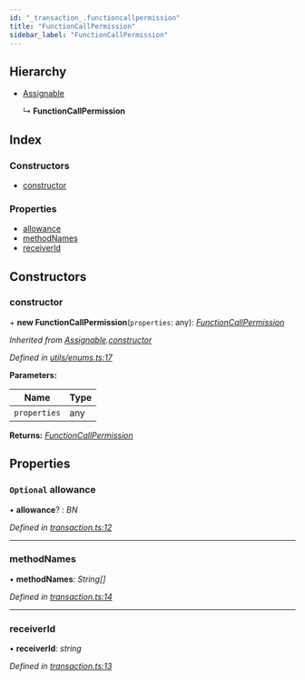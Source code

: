 ```yaml
---
id: "_transaction_.functioncallpermission"
title: "FunctionCallPermission"
sidebar_label: "FunctionCallPermission"
---
```


## Hierarchy

* [Assignable](_utils_enums_.assignable.md)

  ↳ **FunctionCallPermission**

## Index

### Constructors

* [constructor](_transaction_.functioncallpermission.md#constructor)

### Properties

* [allowance](_transaction_.functioncallpermission.md#optional-allowance)
* [methodNames](_transaction_.functioncallpermission.md#methodnames)
* [receiverId](_transaction_.functioncallpermission.md#receiverid)

## Constructors

###  constructor

\+ **new FunctionCallPermission**(`properties`: any): *[FunctionCallPermission](_transaction_.functioncallpermission.md)*

*Inherited from [Assignable](_utils_enums_.assignable.md).[constructor](_utils_enums_.assignable.md#constructor)*

*Defined in [utils/enums.ts:17](https://github.com/nearprotocol/nearlib/blob/b8cdef5/src.ts/utils/enums.ts#L17)*

**Parameters:**

Name | Type |
------ | ------ |
`properties` | any |

**Returns:** *[FunctionCallPermission](_transaction_.functioncallpermission.md)*

## Properties

### `Optional` allowance

• **allowance**? : *BN*

*Defined in [transaction.ts:12](https://github.com/nearprotocol/nearlib/blob/b8cdef5/src.ts/transaction.ts#L12)*

___

###  methodNames

• **methodNames**: *String[]*

*Defined in [transaction.ts:14](https://github.com/nearprotocol/nearlib/blob/b8cdef5/src.ts/transaction.ts#L14)*

___

###  receiverId

• **receiverId**: *string*

*Defined in [transaction.ts:13](https://github.com/nearprotocol/nearlib/blob/b8cdef5/src.ts/transaction.ts#L13)*
